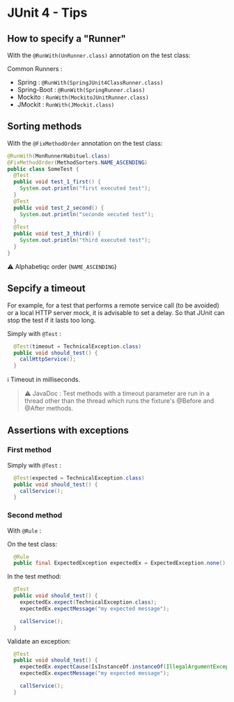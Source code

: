 # JUnit 4 - Tips

## How to specify a "Runner"

With the `@RunWith(UnRunner.class)` annotation on the test class:

Common Runners :

* Spring : `@RunWith(SpringJUnit4ClassRunner.class)`
* Spring-Boot : `@RunWith(SpringRunner.class)`
* Mockito : `RunWith(MockitoJUnitRunner.class)`
* JMockit : `RunWith(JMockit.class)`

## Sorting methods

With the `@FixMethodOrder` annotation on the test class:

```java
@RunWith(MonRunnerHabituel.class)
@FixMethodOrder(MethodSorters.NAME_ASCENDING)
public class SomeTest {
  @Test
  public void test_1_first() {
    System.out.println("first executed test");
  }
  @Test
  public void test_2_second() {
    System.out.println("seconde xecuted test");
  }
  @Test
  public void test_3_third() {
    System.out.println("third executed test");
  }
}
```

:warning: Alphabetiqc order (`NAME_ASCENDING`)

## Sepcify a timeout

For example, for a test that performs a remote service call (to be avoided) or a local HTTP server mock, it is advisable to set a delay.
So that JUnit can stop the test if it lasts too long.

Simply with `@Test` :

```java
  @Test(timeout = TechnicalException.class)
  public void should_test() {
    callHttpService();
  }
```

:information_source: Timeout in milliseconds.

> :warning: JavaDoc : Test methods with a timeout parameter are run in a thread other than the thread which runs the fixture's @Before and @After methods.

## Assertions with exceptions

### First method

Simply with `@Test` :

```java
  @Test(expected = TechnicalException.class)
  public void should_test() {
    callService();
  }
```

### Second method

With `@Rule` :

On the test class:

```java
  @Rule
  public final ExpectedException expectedEx = ExpectedException.none();
```

In the test method:

```java
  @Test
  public void should_test() {
    expectedEx.expect(TechnicalException.class);
    expectedEx.expectMessage("my expected message");

    callService();
  }
```

Validate an exception:

```java
  @Test
  public void should_test() {
    expectedEx.expectCause(IsInstanceOf.instanceOf(IllegalArgumentException.class));
    expectedEx.expectMessage("my expected message");

    callService();
  }
```
